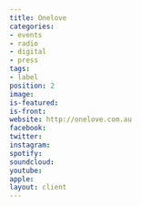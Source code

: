 ```yaml
---
title: Onelove
categories:
- events
- radio
- digital
- press
tags:
- label
position: 2
image: 
is-featured: 
is-front: 
website: http://onelove.com.au
facebook:
twitter: 
instagram: 
spotify: 
soundcloud: 
youtube: 
apple: 
layout: client
---
```


